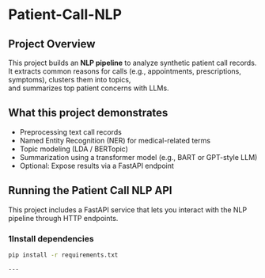 # Patient-Call-NLP

## Project Overview
This project builds an **NLP pipeline** to analyze synthetic patient call records.  
It extracts common reasons for calls (e.g., appointments, prescriptions, symptoms), clusters them into topics,  
and summarizes top patient concerns with LLMs.

## What this project demonstrates
- Preprocessing text call records
- Named Entity Recognition (NER) for medical-related terms
- Topic modeling (LDA / BERTopic)
- Summarization using a transformer model (e.g., BART or GPT-style LLM)
- Optional: Expose results via a FastAPI endpoint

## 
## Running the Patient Call NLP API

This project includes a FastAPI service that lets you interact with the NLP pipeline through HTTP endpoints.

### 1️Install dependencies
```bash
pip install -r requirements.txt

---

